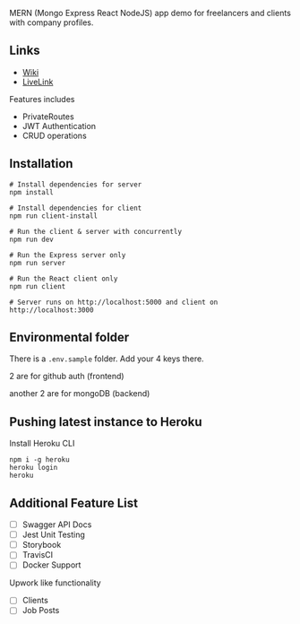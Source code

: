 MERN (Mongo Express React NodeJS) app demo for freelancers and clients with company profiles.

## Links

- [Wiki](https://github.com/vincentntang/MERN-Redux-SocialDevs/wiki)
- [LiveLink](socialdevs.herokuapp.com)

Features includes

- PrivateRoutes
- JWT Authentication
- CRUD operations

## Installation

```
# Install dependencies for server
npm install

# Install dependencies for client
npm run client-install

# Run the client & server with concurrently
npm run dev

# Run the Express server only
npm run server

# Run the React client only
npm run client

# Server runs on http://localhost:5000 and client on http://localhost:3000
```

## Environmental folder

There is a `.env.sample` folder. Add your 4 keys there.

2 are for github auth (frontend)

another 2 are for mongoDB (backend)

## Pushing latest instance to Heroku

Install Heroku CLI

```
npm i -g heroku
heroku login
heroku
```

## Additional Feature List

- [ ] Swagger API Docs
- [ ] Jest Unit Testing
- [ ] Storybook
- [ ] TravisCI
- [ ] Docker Support

Upwork like functionality

- [ ] Clients
- [ ] Job Posts

